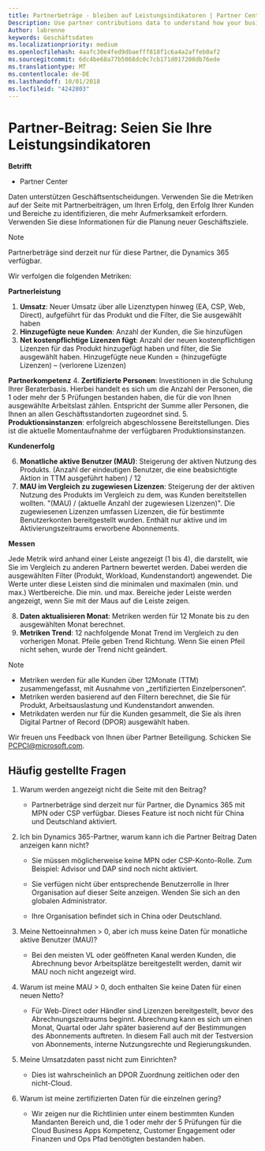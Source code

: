 ```yaml
---
title: Partnerbeträge - bleiben auf Leistungsindikatoren | Partner Center
Description: Use partner contributions data to understand how your business is growing and succeeding
Author: labrenne
keywords: Geschäftsdaten
ms.localizationpriority: medium
ms.openlocfilehash: 4aafc30e4fed9dbaefff818f1c6a4a2affeb0af2
ms.sourcegitcommit: 6dc4be68a77b5068dc0c7cb171d017200db76ede
ms.translationtype: MT
ms.contentlocale: de-DE
ms.lasthandoff: 10/01/2018
ms.locfileid: "4242803"
---
```

# <a name="partner-contribution-stay-on-top-of-your-performance-indicators"></a>Partner-Beitrag: Seien Sie Ihre Leistungsindikatoren

**Betrifft**
- Partner Center

Daten unterstützen Geschäftsentscheidungen. Verwenden Sie die Metriken auf der Seite mit Partnerbeiträgen, um Ihren Erfolg, den Erfolg Ihrer Kunden und Bereiche zu identifizieren, die mehr Aufmerksamkeit erfordern. Verwenden Sie diese Informationen für die Planung neuer Geschäftsziele.

>[!NOTE]
>Partnerbeträge sind derzeit nur für diese Partner, die Dynamics 365 verfügbar.

Wir verfolgen die folgenden Metriken:

**Partnerleistung**

1. **Umsatz**: Neuer Umsatz über alle Lizenztypen hinweg (EA, CSP, Web, Direct), aufgeführt für das Produkt und die Filter, die Sie ausgewählt haben
2. **Hinzugefügte neue Kunden**: Anzahl der Kunden, die Sie hinzufügen
3. **Net kostenpflichtige Lizenzen fügt**: Anzahl der neuen kostenpflichtigen Lizenzen für das Produkt hinzugefügt haben und filter, die Sie ausgewählt haben.  Hinzugefügte neue Kunden = (hinzugefügte Lizenzen) – (verlorene Lizenzen) 

**Partnerkompetenz**
4. **Zertifizierte Personen**: Investitionen in die Schulung Ihrer Beraterbasis. Hierbei handelt es sich um die Anzahl der Personen, die 1 oder mehr der 5 Prüfungen bestanden haben, die für die von Ihnen ausgewählte Arbeitslast zählen. Entspricht der Summe aller Personen, die Ihnen an allen Geschäftsstandorten zugeordnet sind.
5. **Produktionsinstanzen**: erfolgreich abgeschlossene Bereitstellungen. Dies ist die aktuelle Momentaufnahme der verfügbaren Produktionsinstanzen.

**Kundenerfolg**

6.  **Monatliche aktive Benutzer (MAU)**: Steigerung der aktiven Nutzung des Produkts.
(Anzahl der eindeutigen Benutzer, die eine beabsichtigte Aktion in TTM ausgeführt haben) / 12
7. **MAU im Vergleich zu zugewiesen Lizenzen**: Steigerung der der aktiven Nutzung des Produkts im Vergleich zu dem, was Kunden bereitstellen wollten. "(MAU) / (aktuelle Anzahl der zugewiesen Lizenzen)". Die zugewiesenen Lizenzen umfassen Lizenzen, die für bestimmte Benutzerkonten bereitgestellt wurden.  Enthält nur aktive und im Aktivierungszeitraums erworbene Abonnements. 


**Messen**

Jede Metrik wird anhand einer Leiste angezeigt (1 bis 4), die darstellt, wie Sie im Vergleich zu anderen Partnern bewertet werden. Dabei werden die ausgewählten Filter (Produkt, Workload, Kundenstandort) angewendet. Die Werte unter diese Leisten sind die minimalen und maximalen (min. und max.) Wertbereiche. Die min. und max. Bereiche jeder Leiste werden angezeigt, wenn Sie mit der Maus auf die Leiste zeigen.  

8. **Daten aktualisieren Monat**: Metriken werden für 12 Monate bis zu den ausgewählten Monat berechnet.
9. **Metriken Trend**: 12 nachfolgende Monat Trend im Vergleich zu den vorherigen Monat. Pfeile geben Trend Richtung. Wenn Sie einen Pfeil nicht sehen, wurde der Trend nicht geändert.

>[!NOTE] 
>- Metriken werden für alle Kunden über 12Monate (TTM) zusammengefasst, mit Ausnahme von „zertifizierten Einzelpersonen“.        
>- Metriken werden basierend auf den Filtern berechnet, die Sie für Produkt, Arbeitsauslastung und Kundenstandort anwenden.
>- Metrikdaten werden nur für die Kunden gesammelt, die Sie als ihren Digital Partner of Record (DPOR) ausgewählt haben. 

Wir freuen uns Feedback von Ihnen über Partner Beteiligung. Schicken Sie PCPCI@microsoft.com.  

## <a name="frequently-asked-questions"></a>Häufig gestellte Fragen

1. Warum werden angezeigt nicht die Seite mit den Beitrag?
    - Partnerbeträge sind derzeit nur für Partner, die Dynamics 365 mit MPN oder CSP verfügbar. Dieses Feature ist noch nicht für China und Deutschland aktiviert.
2. Ich bin Dynamics 365-Partner, warum kann ich die Partner Beitrag Daten anzeigen kann nicht?
      - Sie müssen möglicherweise keine MPN oder CSP-Konto-Rolle. Zum Beispiel: Advisor und DAP sind noch nicht aktiviert.  
    - Sie verfügen nicht über entsprechende Benutzerrolle in Ihrer Organisation auf dieser Seite anzeigen. Wenden Sie sich an den globalen Administrator.

    - Ihre Organisation befindet sich in China oder Deutschland.

3. Meine Nettoeinnahmen > 0, aber ich muss keine Daten für monatliche aktive Benutzer (MAU)?
    - Bei den meisten VL oder geöffneten Kanal werden Kunden, die Abrechnung bevor Arbeitsplätze bereitgestellt werden, damit wir MAU noch nicht angezeigt wird.

4.  Warum ist meine MAU > 0, doch enthalten Sie keine Daten für einen neuen Netto?
    - Für Web-Direct oder Händler sind Lizenzen bereitgestellt, bevor des Abrechnungszeitraums beginnt. Abrechnung kann es sich um einen Monat, Quartal oder Jahr später basierend auf der Bestimmungen des Abonnements auftreten. In diesem Fall auch mit der Testversion von Abonnements, interne Nutzungsrechte und Regierungskunden.
5.  Meine Umsatzdaten passt nicht zum Einrichten?
    - Dies ist wahrscheinlich an DPOR Zuordnung zeitlichen oder den nicht-Cloud.
6.  Warum ist meine zertifizierten Daten für die einzelnen gering?
    - Wir zeigen nur die Richtlinien unter einem bestimmten Kunden Mandanten Bereich und, die 1 oder mehr der 5 Prüfungen für die Cloud Business Apps Kompetenz, Customer Engagement oder Finanzen und Ops Pfad benötigten bestanden haben.   